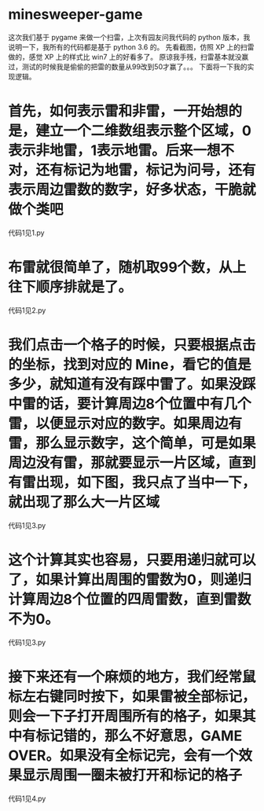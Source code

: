 # minesweeper-game
这次我们基于 pygame 来做一个扫雷，上次有园友问我代码的 python 版本，我说明一下，我所有的代码都是基于 python 3.6 的。
先看截图，仿照 XP 上的扫雷做的，感觉 XP 上的样式比 win7 上的好看多了。
原谅我手残，扫雷基本就没赢过，测试的时候我是偷偷的把雷的数量从99改到50才赢了。。。
下面将一下我的实现逻辑。


# 首先，如何表示雷和非雷，一开始想的是，建立一个二维数组表示整个区域，0表示非地雷，1表示地雷。后来一想不对，还有标记为地雷，标记为问号，还有表示周边雷数的数字，好多状态，干脆就做个类吧
代码1见1.py
# 布雷就很简单了，随机取99个数，从上往下顺序排就是了。
代码1见2.py
# 我们点击一个格子的时候，只要根据点击的坐标，找到对应的 Mine，看它的值是多少，就知道有没有踩中雷了。如果没踩中雷的话，要计算周边8个位置中有几个雷，以便显示对应的数字。如果周边有雷，那么显示数字，这个简单，可是如果周边没有雷，那就要显示一片区域，直到有雷出现，如下图，我只点了当中一下，就出现了那么大一片区域
代码1见3.py
# 这个计算其实也容易，只要用递归就可以了，如果计算出周围的雷数为0，则递归计算周边8个位置的四周雷数，直到雷数不为0。
代码1见3.py
# 接下来还有一个麻烦的地方，我们经常鼠标左右键同时按下，如果雷被全部标记，则会一下子打开周围所有的格子，如果其中有标记错的，那么不好意思，GAME OVER。如果没有全标记完，会有一个效果显示周围一圈未被打开和标记的格子
代码1见4.py

